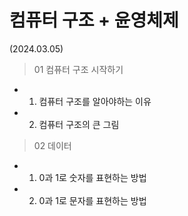 # 컴퓨터 구조 + 윤영체제

(2024.03.05)
> 01 컴퓨터 구조 시작하기
- 01. 컴퓨터 구조를 알아야하는 이유
- 02. 컴퓨터 구조의 큰 그림
> 02 데이터
- 01. 0과 1로 숫자를 표현하는 방법
- 02. 0과 1로 문자를 표현하는 방법

   
